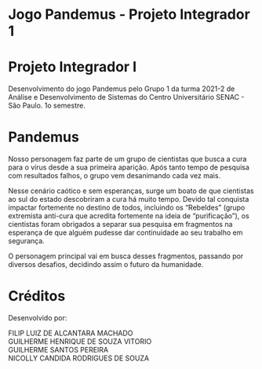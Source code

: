 # Jogo Pandemus - Projeto Integrador 1

# Projeto Integrador I
Desenvolvimento do jogo Pandemus pelo Grupo 1 da turma 2021-2 de Análise e Desenvolvimento de Sistemas do Centro Universitário SENAC - São Paulo. 1o semestre.
 
# Pandemus

Nosso personagem faz parte de um grupo de cientistas que busca a cura para o vírus desde a sua primeira aparição. Após tanto tempo de pesquisa com resultados falhos, o grupo vem desanimando cada vez mais.

Nesse cenário caótico e sem esperanças, surge um boato de que cientistas ao sul do estado descobriram a cura há muito tempo. Devido tal conquista impactar fortemente no destino de todos, incluindo os “Rebeldes” (grupo extremista anti-cura que acredita fortemente na ideia de “purificação”), os cientistas foram obrigados a separar sua pesquisa em fragmentos na esperança de que alguém pudesse dar continuidade ao seu trabalho em segurança.

O personagem principal vai em busca desses fragmentos, passando por diversos desafios, decidindo assim o futuro da humanidade.

# Créditos

Desenvolvido por: 

FILIP LUIZ DE ALCANTARA MACHADO<br />
GUILHERME HENRIQUE DE SOUZA VITORIO<br />
GUILHERME SANTOS PEREIRA<br />
NICOLLY CANDIDA RODRIGUES DE SOUZA
